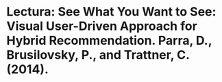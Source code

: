 # Lectura: See What You Want to See: Visual User-Driven Approach for Hybrid Recommendation. Parra, D., Brusilovsky, P., and Trattner, C. (2014). 








